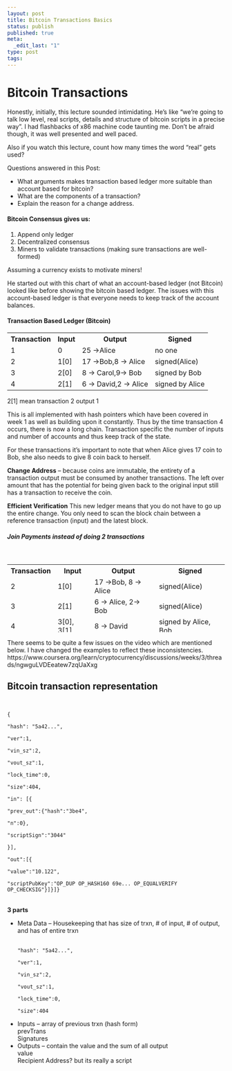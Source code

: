 ```yaml
---
layout: post
title: Bitcoin Transactions Basics
status: publish
published: true
meta:
  _edit_last: "1"
type: post
tags:
---
```

<h1><strong>Bitcoin Transactions</strong></h1>
<p>Honestly, initially, this lecture sounded intimidating. He&#8217;s like &#8220;we&#8217;re going to talk low level, real scripts, details and structure of bitcoin scripts in a precise way&#8221;. I had flashbacks of x86 machine code taunting me. Don&#8217;t be afraid though, it was well presented and well paced.</p>
<p>Also if you watch this lecture, count how many times the word &#8220;real&#8221; gets used?</p>
<p>Questions answered in this Post:</p>
<ul>
<li style="text-align: left;">What arguments makes transaction based ledger more suitable than account based for bitcoin?</li>
<li style="text-align: left;">What are the components of a transaction?</li>
<li style="text-align: left;">Explain the reason for a change address.</li>
</ul>
<h4>Bitcoin Consensus gives us:</h4>
<ol>
<li>Append only ledger</li>
<li>Decentralized consensus</li>
<li>Miners to validate transactions (making sure transactions are well-formed)</li>
</ol>
<p>Assuming a currency exists to motivate miners!</p>
<p>He started out with this chart of what an account-based ledger (not Bitcoin) looked like before showing the bitcoin based ledger. The issues with this account-based ledger is that everyone needs to keep track of the account balances.</p>
<h4>Transaction Based Ledger (Bitcoin)</h4>
<table>
<tbody>
<tr>
<th>Transaction</th>
<th>Input</th>
<th>Output</th>
<th>Signed</th>
</tr>
<tr>
<td>1</td>
<td>0</td>
<td>25 -&gt;Alice</td>
<td>no one</td>
</tr>
<tr>
<td>2</td>
<td>1[0]</td>
<td>17 -&gt;Bob,8 -&gt; Alice</td>
<td>signed(Alice)</td>
</tr>
<tr>
<td>3</td>
<td>2[0]</td>
<td>8 -&gt; Carol,9-&gt; Bob</td>
<td>signed by Bob</td>
</tr>
<tr>
<td>4</td>
<td>2[1]</td>
<td>6 -&gt; David,2 -&gt; Alice</td>
<td>signed by Alice</td>
</tr>
</tbody>
</table>
<p>2[1] mean transaction 2 output 1</p>
<p>This is all implemented with hash pointers which have been covered in week 1 as well as building upon it constantly. Thus by the time transaction 4 occurs, there is now a long chain. Transaction specific the number of inputs and number of accounts and thus keep track of the state.</p>
<p>For these transactions it&#8217;s important to note that when Alice gives 17 coin to Bob, she also needs to give 8 coin back to herself.</p>
<p><strong>Change Address</strong> &#8211; because coins are immutable, the entirety of a transaction output must be consumed by another transactions. The left over amount that has the potential for being given back to the original input still has a transaction to receive the coin.</p>
<p><strong>Efficient Verification</strong> This new ledger means that you do not have to go up the entire change. You only need to scan the block chain between a reference transaction (input) and the latest block.</p>
<h5>Join Payments instead of doing 2 transactions</h5>
<p>&nbsp;</p>
<table style="height: 157px;" width="581">
<tbody>
<tr>
<th>Transaction</th>
<th>Input</th>
<th>Output</th>
<th>Signed</th>
</tr>
<tr>
<td>2</td>
<td>1[0]</td>
<td>17 -&gt;Bob, 8 -&gt; Alice</td>
<td>signed(Alice)</td>
</tr>
<tr>
<td>3</td>
<td>2[1]</td>
<td>6 -&gt; Alice, 2-&gt; Bob</td>
<td>signed(Alice)</td>
</tr>
<tr>
<td>4</td>
<td>3[0], 3[1]</td>
<td>8 -&gt; David</td>
<td>signed by Alice, Bob</td>
</tr>
</tbody>
</table>
<p>There seems to be quite a few issues on the video which are mentioned below. I have changed the examples to reflect these inconsistencies.<br />
https://www.coursera.org/learn/cryptocurrency/discussions/weeks/3/threads/ngwguLVDEeatew7zqUaXxg</p>
<h2><strong>Bitcoin transaction representation</strong></h2>
<p><code><br />
{<br />
"hash": "5a42...",<br />
"ver":1,<br />
"vin_sz":2,<br />
"vout_sz":1,<br />
"lock_time":0,<br />
"size":404,<br />
"in": [{<br />
"prev_out":{"hash":"3be4",<br />
"n":0},<br />
"scriptSign":"3044"<br />
}],<br />
"out":[{<br />
"value":"10.122",<br />
"scriptPubKey":"OP_DUP OP_HASH160 69e... OP_EQUALVERIFY OP_CHECKSIG"}]}]}<br />
</code><br />
<strong>3 parts</strong></p>
<ul>
<li>Meta Data &#8211; Housekeeping that has size of trxn, # of input, # of output, and has of entire trxn<br />
<code><br />
"hash": "5a42...",<br />
"ver":1,<br />
"vin_sz":2,<br />
"vout_sz":1,<br />
"lock_time":0,<br />
"size":404<br />
</code></li>
<li>Inputs &#8211; array of previous trxn (hash form)<br />
prevTrans<br />
Signatures</li>
<li>Outputs &#8211; contain the value and the sum of all output<br />
value<br />
Recipient Address? but its really a script</li>
</ul>